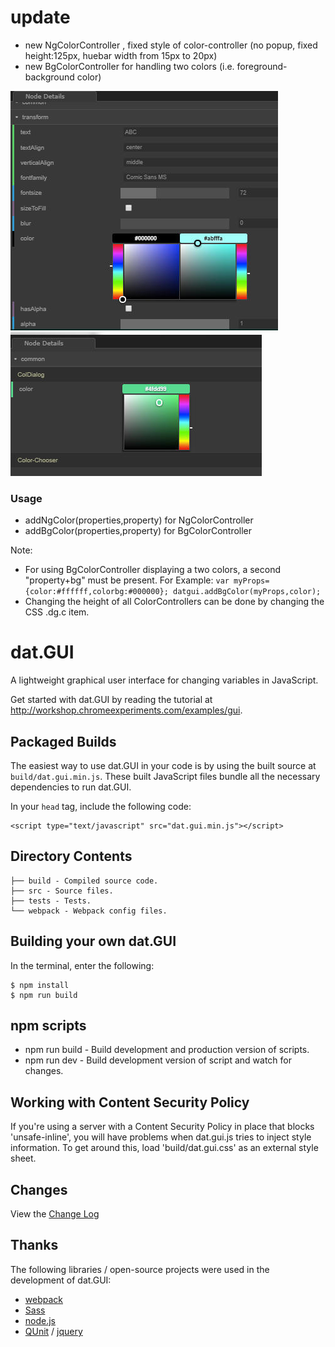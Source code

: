 # update
* new NgColorController , fixed style of color-controller (no popup, fixed height:125px, huebar width from 15px to 20px)
* new BgColorController for handling two colors (i.e. foreground-background color)

![BgColorController](screen1.jpg)
![NgColorController](screen2.jpg)

### Usage
* addNgColor(properties,property) for NgColorController
* addBgColor(properties,property) for BgColorController

Note: 
* For using BgColorController displaying a two colors, a second "property+bg" must be present. For Example: 
`var myProps={color:#ffffff,colorbg:#000000};
datgui.addBgColor(myProps,color);`
* Changing the height of all ColorControllers can be done by changing the CSS .dg.c item.


# dat.GUI
A lightweight graphical user interface for changing variables in JavaScript. 

Get started with dat.GUI by reading the tutorial at http://workshop.chromeexperiments.com/examples/gui.



## Packaged Builds
The easiest way to use dat.GUI in your code is by using the built source at `build/dat.gui.min.js`. These built JavaScript files bundle all the necessary dependencies to run dat.GUI.

In your `head` tag, include the following code:
```
<script type="text/javascript" src="dat.gui.min.js"></script>
```

## Directory Contents

```
├── build - Compiled source code.
├── src - Source files.
├── tests - Tests.
└── webpack - Webpack config files.
```

## Building your own dat.GUI

In the terminal, enter the following:

```
$ npm install
$ npm run build
```

## npm scripts

- npm run build - Build development and production version of scripts.
- npm run dev - Build development version of script and watch for changes.


## Working with Content Security Policy
If you're using a server with a Content Security Policy in place that blocks 'unsafe-inline', you will have problems when dat.gui.js tries to inject style information. To get around this, load 'build/dat.gui.css' as an external style sheet.

## Changes
View the [Change Log](CHANGELOG.md)

## Thanks
The following libraries / open-source projects were used in the development of dat.GUI:
 * [webpack](https://webpack.github.io/)
 * [Sass](http://sass-lang.com/)
 * [node.js](http://nodejs.org/)
 * [QUnit](https://github.com/jquery/qunit) / [jquery](http://jquery.com/)
